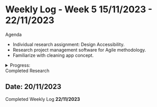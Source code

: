 # Weekly Log - Week 5 15/11/2023 - 22/11/2023

Agenda

- Individual research assignment: Design Accessibility.
- Research project management software for Agile methodology.
- Familiarize with cleaning app concept.

<details>
<summary>Progress:</summary>

- Researched design accessibility and completed the research assignment.
- Familiarized myself with the cleaning application concept.
- Chose a project management application suitable for Agile methodology.

</details>
Completed Research

Date: 20/11/2023
---

Completed Weekly Log **22/11/2023**